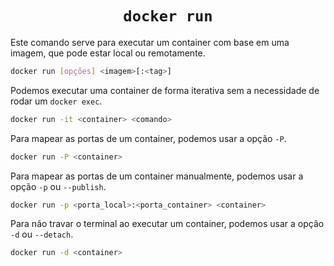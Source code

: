 <h1 align="center"><code>docker run</code></h1>

Este comando serve para executar um container com base em uma imagem, que pode estar local ou remotamente.

```bash
docker run [opções] <imagem>[:<tag>]
```

Podemos executar uma container de forma iterativa sem a necessidade de rodar um `docker exec`.

```bash
docker run -it <container> <comando>
```

Para mapear as portas de um container, podemos usar a opção `-P`.

```bash
docker run -P <container>
```

Para mapear as portas de um container manualmente, podemos usar a opção `-p` ou `--publish`.

```bash
docker run -p <porta_local>:<porta_container> <container>
```

Para não travar o terminal ao executar um container, podemos usar a opção `-d` ou `--detach`.

```bash
docker run -d <container>
```